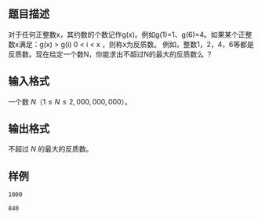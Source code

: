 ## 题目描述

对于任何正整数x，其约数的个数记作g(x)。例如g(1)=1、g(6)=4。如果某个正整数x满足：g(x) > g(i) 0 < i < x ，则称x为反质数。
例如，整数1，2，4，6等都是反质数。现在给定一个数N，你能求出不超过N的最大的反质数么 ？

## 输入格式

一个数 $N$（$1 \leq N \leq 2,000,000,000$）。

## 输出格式

不超过 $N$ 的最大的反质数。


## 样例

```input1
1000
```

```output1
840
```

